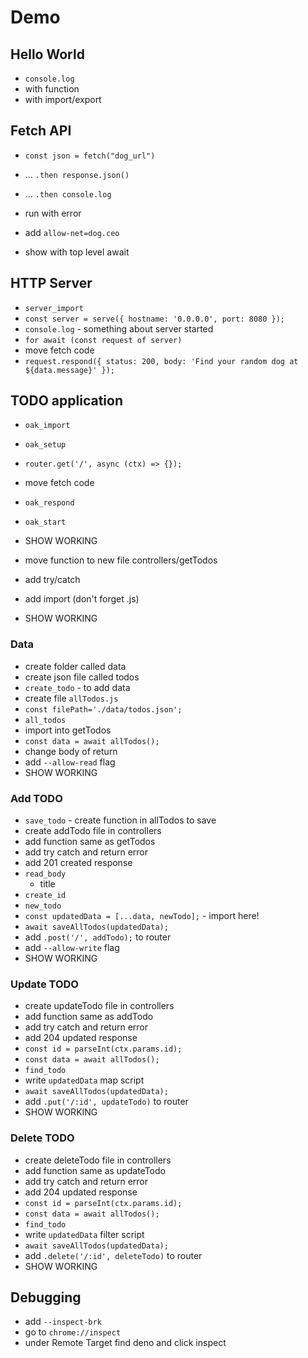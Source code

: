 # Demo

## Hello World

- `console.log`
- with function
- with import/export

## Fetch API

- `const json = fetch("dog_url")`
- ... `.then response.json()`
- ... `.then console.log`
- run with error
- add `allow-net=dog.ceo`

- show with top level await

## HTTP Server

- `server_import`
- `const server = serve({ hostname: '0.0.0.0', port: 8080 });`
- `console.log` - something about server started
- `for await (const request of server)`
- move fetch code
- `request.respond({ status: 200, body: 'Find your random dog at ${data.message}' });`

## TODO application

- `oak_import`
- `oak_setup`
- `router.get('/', async (ctx) => {});`
- move fetch code
- `oak_respond`
- `oak_start`
- SHOW WORKING

- move function to new file controllers/getTodos
- add try/catch
- add import (don't forget .js)
- SHOW WORKING

### Data

- create folder called data
- create json file called todos
- `create_todo` - to add data
- create file `allTodos.js`
- `const filePath='./data/todos.json';`
- `all_todos`
- import into getTodos
- `const data = await allTodos();`
- change body of return
- add `--allow-read` flag
- SHOW WORKING

### Add TODO

- `save_todo` - create function in allTodos to save
- create addTodo file in controllers
- add function same as getTodos
- add try catch and return error
- add 201 created response
- `read_body`
  - title
- `create_id`
- `new_todo`
- `const updatedData = [...data, newTodo];` - import here!
- `await saveAllTodos(updatedData);`
- add `.post('/', addTodo);` to router
- add `--allow-write` flag
- SHOW WORKING

### Update TODO

- create updateTodo file in controllers
- add function same as addTodo
- add try catch and return error
- add 204 updated response
- `const id = parseInt(ctx.params.id);`
- `const data = await allTodos();`
- `find_todo`
- write `updatedData` map script
- `await saveAllTodos(updatedData);`
- add `.put('/:id', updateTodo)` to router
- SHOW WORKING

### Delete TODO

- create deleteTodo file in controllers
- add function same as updateTodo
- add try catch and return error
- add 204 updated response
- `const id = parseInt(ctx.params.id);`
- `const data = await allTodos();`
- `find_todo`
- write `updatedData` filter script
- `await saveAllTodos(updatedData);`
- add `.delete('/:id', deleteTodo)` to router
- SHOW WORKING

## Debugging

- add `--inspect-brk`
- go to `chrome://inspect`
- under Remote Target find deno and click inspect
